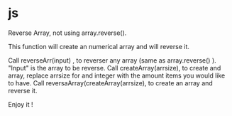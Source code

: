 # js
Reverse Array, not using array.reverse(). 

This function will create an numerical array and will reverse it. 

Call  reverseArr(input) , to reverser any array (same as array.reverse() ). "Input" is the array to be reverse.
Call  createArray(arrsize), to create and array, replace arrsize for and integer with the amount items you would like to have.
Call  reversaArray(createArray(arrsize), to create an array and reverse it.  

Enjoy it !
